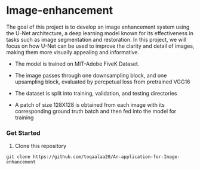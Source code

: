 # Image-enhancement

The goal of this project is to develop an image enhancement system using the U-Net architecture, a deep learning model known for its effectiveness in tasks such as image segmentation and restoration. In this project, we will focus on how U-Net can be used to improve the clarity and detail of images, making them more visually appealing and informative.

- The model is trained on MIT-Adobe FiveK Dataset.
- The image passes through one downsampling block, and one upsampling block, evaluated by percpetual loss from pretrained VGG16

- The dataset is split into training, validation, and testing directories
- A patch of size 128X128 is obtained from each image with its corresponding ground truth batch and then fed into the model for training
  
### Get Started 
1. Clone this repository
```
git clone https://github.com/toqaalaa20/An-application-for-Image-enhancement
```
